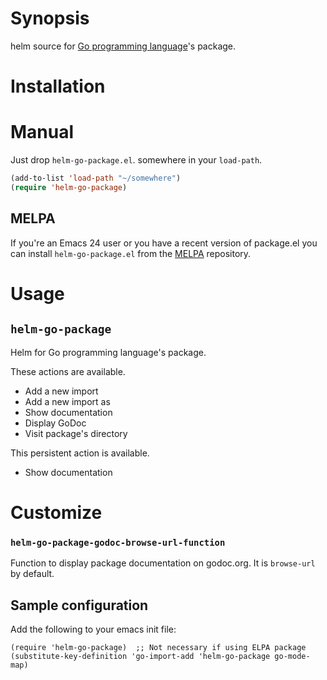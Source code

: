 # Synopsis

helm source for [Go programming language](http://golang.org/)'s package.

# Installation

# Manual

Just drop `helm-go-package.el`. somewhere in your `load-path`.

```lisp
(add-to-list 'load-path "~/somewhere")
(require 'helm-go-package)
```

## MELPA

If you're an Emacs 24 user or you have a recent version of package.el
you can install `helm-go-package.el` from the [MELPA](http://melpa.milkbox.net/) repository.

# Usage

## `helm-go-package`

Helm for Go programming language's package.

These actions are available.

* Add a new import
* Add a new import as
* Show documentation
* Display GoDoc
* Visit package's directory

This persistent action is available.

* Show documentation

# Customize

### `helm-go-package-godoc-browse-url-function`

Function to display package documentation on godoc.org. It is `browse-url` by default.

## Sample configuration

Add the following to your emacs init file:

    (require 'helm-go-package)  ;; Not necessary if using ELPA package
    (substitute-key-definition 'go-import-add 'helm-go-package go-mode-map)
